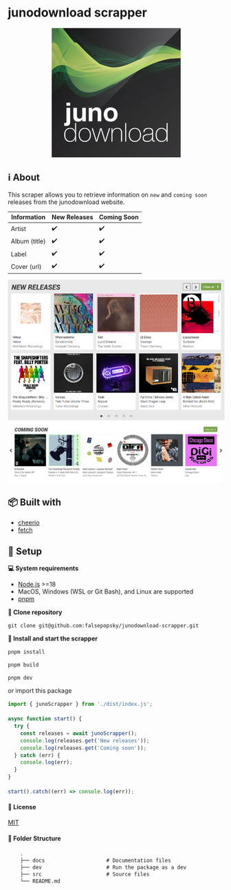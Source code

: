 # junodownload scrapper

<div align="center">
  	<img src="docs/media/logo.jpg" alt="junodownload Logo"/>
</div>

## :information_source: About

This scraper allows you to retrieve information on `new` and `coming soon` releases from the junodownload website.

| Information   | New Releases       | Coming Soon        |
| ------------- | ------------------ | ------------------ |
| Artist        | :heavy_check_mark: | :heavy_check_mark: |
| Album (title) | :heavy_check_mark: | :heavy_check_mark: |
| Label         | :heavy_check_mark: | :heavy_check_mark: |
| Cover (url)   | :heavy_check_mark: | :heavy_check_mark: |

<div align="center">
    <img src="docs/media/new_releases.png" alt="JunoDownload new releases"/>
  	<img src="docs/media/coming_soon.png" alt="JunoDownload coming soon releases"/>
</div>

## :package: Built with

- [cheerio](https://www.npmjs.com/package/cheerio)
- [fetch](https://nodejs.org/dist/latest-v18.x/docs/api/globals.html#fetch)

## :pushpin: Setup

**:computer: System requirements**

- [Node.js](https://nodejs.org/en/download/current/) >=18
- MacOS, Windows (WSL or Git Bash), and Linux are supported
- [pnpm](https://pnpm.io/)

**:arrows_counterclockwise: Clone repository**

```
git clone git@github.com:falsepopsky/junodownload-scrapper.git
```

**:checkered_flag: Install and start the scrapper**

```
pnpm install
```

```
pnpm build
```

```
pnpm dev
```

or import this package

```JavaScript
import { junoScrapper } from './dist/index.js';

async function start() {
  try {
    const releases = await junoScrapper();
    console.log(releases.get('New releases'));
    console.log(releases.get('Coming soon'));
  } catch (err) {
    console.log(err);
  }
}

start().catch((err) => console.log(err));
```

#### :scroll: License

[MIT](https://github.com/falsepopsky/junodownload-scrapper/blob/main/LICENSE)

#### :open_file_folder: Folder Structure

```
    .
    ├── docs                    # Documentation files
    ├── dev                     # Run the package as a dev
    ├── src                     # Source files
    └── README.md
```
